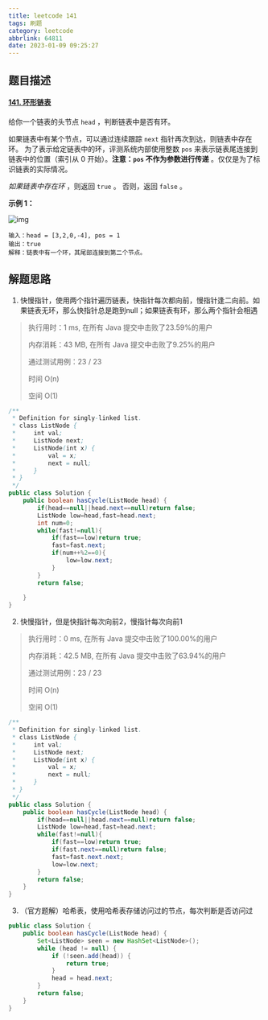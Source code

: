 ```yaml
---
title: leetcode 141
tags: 刷题
category: leetcode
abbrlink: 64811
date: 2023-01-09 09:25:27
---
```


## 题目描述

#### [141. 环形链表](https://leetcode.cn/problems/linked-list-cycle/)



给你一个链表的头节点 `head` ，判断链表中是否有环。

如果链表中有某个节点，可以通过连续跟踪 `next` 指针再次到达，则链表中存在环。 为了表示给定链表中的环，评测系统内部使用整数 `pos` 来表示链表尾连接到链表中的位置（索引从 0 开始）。**注意：`pos` 不作为参数进行传递** 。仅仅是为了标识链表的实际情况。

*如果链表中存在环* ，则返回 `true` 。 否则，返回 `false` 。

 

**示例 1：**

![img](https://cdn.jsdelivr.net/gh/Kong-PR/Typora-picture@latest/img/circularlinkedlist.png)

```
输入：head = [3,2,0,-4], pos = 1
输出：true
解释：链表中有一个环，其尾部连接到第二个节点。
```

## 解题思路

1. 快慢指针，使用两个指针遍历链表，快指针每次都向前，慢指针逢二向前。如果链表无环，那么快指针总是跑到null；如果链表有环，那么两个指针会相遇

> 执行用时：1 ms, 在所有 Java 提交中击败了23.59%的用户
>
> 内存消耗：43 MB, 在所有 Java 提交中击败了9.25%的用户
>
> 通过测试用例：23 / 23
>
> 时间 O(n)
>
> 空间 O(1)

```java
/**
 * Definition for singly-linked list.
 * class ListNode {
 *     int val;
 *     ListNode next;
 *     ListNode(int x) {
 *         val = x;
 *         next = null;
 *     }
 * }
 */
public class Solution {
    public boolean hasCycle(ListNode head) {
        if(head==null||head.next==null)return false;
        ListNode low=head,fast=head.next;
        int num=0;
        while(fast!=null){
            if(fast==low)return true;
            fast=fast.next;
            if(num++%2==0){
                low=low.next;
            }
        }
        return false;
        
    }
}
```

2. 快慢指针，但是快指针每次向前2，慢指针每次向前1

> 执行用时：0 ms, 在所有 Java 提交中击败了100.00%的用户
>
> 内存消耗：42.5 MB, 在所有 Java 提交中击败了63.94%的用户
>
> 通过测试用例：23 / 23
>
> 时间 O(n)
>
> 空间 O(1)

```java
/**
 * Definition for singly-linked list.
 * class ListNode {
 *     int val;
 *     ListNode next;
 *     ListNode(int x) {
 *         val = x;
 *         next = null;
 *     }
 * }
 */
public class Solution {
    public boolean hasCycle(ListNode head) {
        if(head==null||head.next==null)return false;
        ListNode low=head,fast=head.next;
        while(fast!=null){
            if(fast==low)return true;
            if(fast.next==null)return false;
            fast=fast.next.next;
            low=low.next;
        }
        return false;
    }
}
```

3. （官方题解）哈希表，使用哈希表存储访问过的节点，每次判断是否访问过

```java
public class Solution {
    public boolean hasCycle(ListNode head) {
        Set<ListNode> seen = new HashSet<ListNode>();
        while (head != null) {
            if (!seen.add(head)) {
                return true;
            }
            head = head.next;
        }
        return false;
    }
}
```

